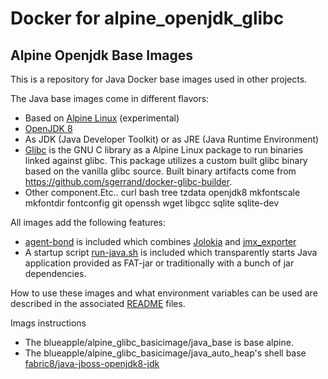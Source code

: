 # Docker for alpine_openjdk_glibc
## Alpine Openjdk Base Images

This is a repository for Java Docker base images used in other projects.

The Java base images come in different flavors:

* Based on [Alpine Linux](https://www.alpinelinux.org/) (experimental)
* [OpenJDK 8](http://openjdk.java.net/projects/jdk8/)
* As JDK (Java Developer Toolkit) or as JRE (Java Runtime Environment)
* [Glibc](https://github.com/sgerrand/alpine-pkg-glibc) is the GNU C library as a Alpine Linux package to run binaries linked against glibc. This package utilizes a custom built glibc binary based on the vanilla glibc source. Built binary artifacts come from https://github.com/sgerrand/docker-glibc-builder.
* Other component.Etc.. curl bash tree tzdata openjdk8 mkfontscale mkfontdir fontconfig git openssh wget libgcc sqlite sqlite-dev

All images add the following features:

* [agent-bond](https://github.com/fabric8io/agent-bond) is included
  which combines [Jolokia](http://www.jolokia.org) and
  [jmx_exporter](https://github.com/prometheus/jmx_exporter)
* A startup script [run-java.sh](https://github.com/fabric8io/run-java-sh) is
  included which transparently starts Java application provided as FAT-jar or
  traditionally with a bunch of jar dependencies.

How to use these images and what environment variables can be used are
described in the associated [README](java_auto_heap/README.md) files.

Imags instructions
* The blueapple/alpine_glibc_basicimage/java_base is base alpine.
* The blueapple/alpine_glibc_basicimage/java_auto_heap's shell base [fabric8/java-jboss-openjdk8-jdk](https://hub.docker.com/r/fabric8/java-jboss-openjdk8-jdk/)

